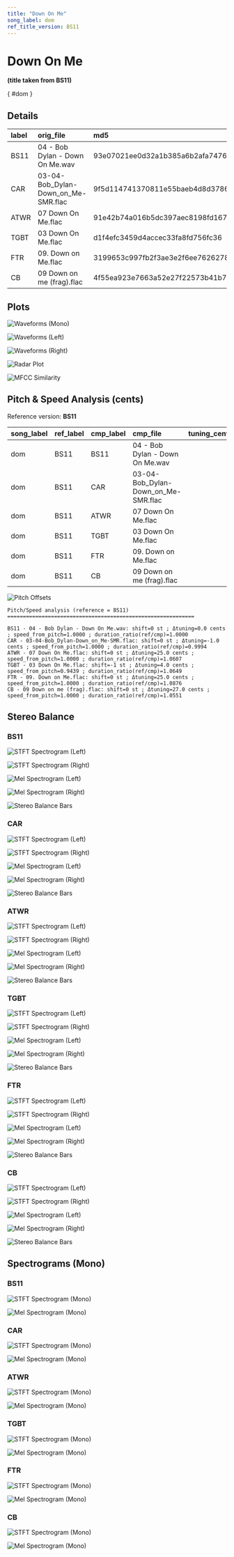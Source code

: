 ```yaml
---
title: "Down On Me"
song_label: dom
ref_title_version: BS11
---
```


# Down On Me

**(title taken from BS11)**

[](){ #dom }

## Details

| label   | orig_file                           | md5                              |   disc |   track |   duration_sec | duration_fmt   |   loudness |   loudness_left |   loudness_right |   loudness_balance |       rms |   rms_left |   rms_right |   rms_balance |   lr_corr |   spectral_centroid |
|:--------|:------------------------------------|:---------------------------------|-------:|--------:|---------------:|:---------------|-----------:|----------------:|-----------------:|-------------------:|----------:|-----------:|------------:|--------------:|----------:|--------------------:|
| BS11    | 04 - Bob Dylan - Down On Me.wav     | 93e07021ee0d32a1b385a6b2afa7476a |      3 |       4 |        42.88   | 00:42:880      |   -16.0982 |        -16.4592 |         -15.3141 |           -1.14513 | 0.135043  |  0.130576  |   0.146069  |    -0.0154925 |  0.901069 |             2451.63 |
| CAR     | 03-04-Bob_Dylan-Down_on_Me-SMR.flac | 9f5d114741370811e55baeb4d8d3786f |      3 |       4 |        42.9043 | 00:42:904      |   -16.1033 |        -16.4648 |         -15.3188 |           -1.14598 | 0.134968  |  0.130504  |   0.145987  |    -0.0154832 |  0.901069 |             2059.74 |
| ATWR    | 07 Down On Me.flac                  | 91e42b74a016b5dc397aec8198fd1673 |      1 |       7 |        40.4267 | 00:40:427      |   -26.5664 |        -22.6179 |         -20.6049 |           -2.01297 | 0.0406992 |  0.0678347 |   0.0814162 |    -0.0135815 | -0.428015 |             1791.68 |
| TGBT    | 03 Down On Me.flac                  | d1f4efc3459d4accec33fa8fd756fc36 |      1 |       3 |        40.2667 | 00:40:267      |   -25.8218 |        -19.1518 |         -24.9129 |            5.76109 | 0.0428919 |  0.0937208 |   0.0485585 |     0.0451623 | -0.427228 |             2180.7  |
| FTR     | 09. Down on Me.flac                 | 3199653c997fb2f3ae3e2f6ee7626278 |      1 |       9 |        39.4267 | 00:39:427      |   -27.1245 |        -23.1644 |         -21.1618 |           -2.00267 | 0.0388793 |  0.0648689 |   0.0776835 |    -0.0128146 | -0.427837 |             1853.94 |
| CB      | 09 Down on me (frag).flac           | 4f55ea923e7663a52e27f22573b41b70 |      1 |       9 |        40.64   | 00:40:640      |   -27.1186 |        -23.1706 |         -21.1545 |           -2.01607 | 0.0376918 |  0.0628765 |   0.0752617 |    -0.0123851 | -0.427781 |             2051.58 |

## Plots
![Waveforms (Mono)](../assets/songs/dom/dom-waveforms_Mono.png)

![Waveforms (Left)](../assets/songs/dom/dom-waveforms_L.png)

![Waveforms (Right)](../assets/songs/dom/dom-waveforms_R.png)

![Radar Plot](../assets/songs/dom/dom-radar_plot.png)

![MFCC Similarity](../assets/songs/dom/dom-similarity_matrix.png)

## Pitch & Speed Analysis (cents)

Reference version: **BS11**

| song_label   | ref_label   | cmp_label   | cmp_file                            |   tuning_cents_cmp |   tuning_cents_ref |   delta_tuning_cents |   semitone_shift_vs_ref |   chroma_similarity |   speed_factor_from_pitch |   duration_ratio_ref_over_cmp |
|:-------------|:------------|:------------|:------------------------------------|-------------------:|-------------------:|---------------------:|------------------------:|--------------------:|--------------------------:|------------------------------:|
| dom          | BS11        | BS11        | 04 - Bob Dylan - Down On Me.wav     |                -26 |                -26 |                    0 |                       0 |            1        |                  1        |                      1        |
| dom          | BS11        | CAR         | 03-04-Bob_Dylan-Down_on_Me-SMR.flac |                -27 |                -26 |                   -1 |                       0 |            0.999988 |                  1        |                      0.999433 |
| dom          | BS11        | ATWR        | 07 Down On Me.flac                  |                 -1 |                -26 |                   25 |                       0 |            0.967218 |                  1        |                      1.06069  |
| dom          | BS11        | TGBT        | 03 Down On Me.flac                  |                -22 |                -26 |                    4 |                      -1 |            0.979671 |                  0.943874 |                      1.0649   |
| dom          | BS11        | FTR         | 09. Down on Me.flac                 |                 -1 |                -26 |                   25 |                       0 |            0.965607 |                  1        |                      1.08759  |
| dom          | BS11        | CB          | 09 Down on me (frag).flac           |                  1 |                -26 |                   27 |                       0 |            0.967611 |                  1        |                      1.05512  |

![Pitch Offsets](../assets/songs/dom/dom-pitch_offsets.png)

````text
Pitch/Speed analysis (reference = BS11)
============================================================

BS11 - 04 - Bob Dylan - Down On Me.wav: shift=0 st ; Δtuning=0.0 cents ; speed_from_pitch=1.0000 ; duration_ratio(ref/cmp)=1.0000
CAR - 03-04-Bob_Dylan-Down_on_Me-SMR.flac: shift=0 st ; Δtuning=-1.0 cents ; speed_from_pitch=1.0000 ; duration_ratio(ref/cmp)=0.9994
ATWR - 07 Down On Me.flac: shift=0 st ; Δtuning=25.0 cents ; speed_from_pitch=1.0000 ; duration_ratio(ref/cmp)=1.0607
TGBT - 03 Down On Me.flac: shift=-1 st ; Δtuning=4.0 cents ; speed_from_pitch=0.9439 ; duration_ratio(ref/cmp)=1.0649
FTR - 09. Down on Me.flac: shift=0 st ; Δtuning=25.0 cents ; speed_from_pitch=1.0000 ; duration_ratio(ref/cmp)=1.0876
CB - 09 Down on me (frag).flac: shift=0 st ; Δtuning=27.0 cents ; speed_from_pitch=1.0000 ; duration_ratio(ref/cmp)=1.0551

````

## Stereo Balance

### BS11

![STFT Spectrogram (Left)](../assets/songs/dom/dom-BS11_spectrogram_L.png)

![STFT Spectrogram (Right)](../assets/songs/dom/dom-BS11_spectrogram_R.png)

![Mel Spectrogram (Left)](../assets/songs/dom/dom-BS11_melspec_L.png)

![Mel Spectrogram (Right)](../assets/songs/dom/dom-BS11_melspec_R.png)

![Stereo Balance Bars](../assets/songs/dom/dom-BS11_balance.png)

### CAR

![STFT Spectrogram (Left)](../assets/songs/dom/dom-CAR_spectrogram_L.png)

![STFT Spectrogram (Right)](../assets/songs/dom/dom-CAR_spectrogram_R.png)

![Mel Spectrogram (Left)](../assets/songs/dom/dom-CAR_melspec_L.png)

![Mel Spectrogram (Right)](../assets/songs/dom/dom-CAR_melspec_R.png)

![Stereo Balance Bars](../assets/songs/dom/dom-CAR_balance.png)

### ATWR

![STFT Spectrogram (Left)](../assets/songs/dom/dom-ATWR_spectrogram_L.png)

![STFT Spectrogram (Right)](../assets/songs/dom/dom-ATWR_spectrogram_R.png)

![Mel Spectrogram (Left)](../assets/songs/dom/dom-ATWR_melspec_L.png)

![Mel Spectrogram (Right)](../assets/songs/dom/dom-ATWR_melspec_R.png)

![Stereo Balance Bars](../assets/songs/dom/dom-ATWR_balance.png)

### TGBT

![STFT Spectrogram (Left)](../assets/songs/dom/dom-TGBT_spectrogram_L.png)

![STFT Spectrogram (Right)](../assets/songs/dom/dom-TGBT_spectrogram_R.png)

![Mel Spectrogram (Left)](../assets/songs/dom/dom-TGBT_melspec_L.png)

![Mel Spectrogram (Right)](../assets/songs/dom/dom-TGBT_melspec_R.png)

![Stereo Balance Bars](../assets/songs/dom/dom-TGBT_balance.png)

### FTR

![STFT Spectrogram (Left)](../assets/songs/dom/dom-FTR_spectrogram_L.png)

![STFT Spectrogram (Right)](../assets/songs/dom/dom-FTR_spectrogram_R.png)

![Mel Spectrogram (Left)](../assets/songs/dom/dom-FTR_melspec_L.png)

![Mel Spectrogram (Right)](../assets/songs/dom/dom-FTR_melspec_R.png)

![Stereo Balance Bars](../assets/songs/dom/dom-FTR_balance.png)

### CB

![STFT Spectrogram (Left)](../assets/songs/dom/dom-CB_spectrogram_L.png)

![STFT Spectrogram (Right)](../assets/songs/dom/dom-CB_spectrogram_R.png)

![Mel Spectrogram (Left)](../assets/songs/dom/dom-CB_melspec_L.png)

![Mel Spectrogram (Right)](../assets/songs/dom/dom-CB_melspec_R.png)

![Stereo Balance Bars](../assets/songs/dom/dom-CB_balance.png)

## Spectrograms (Mono)

### BS11

![STFT Spectrogram (Mono)](../assets/songs/dom/dom-BS11_spectrogram_Mono.png)

![Mel Spectrogram (Mono)](../assets/songs/dom/dom-BS11_melspec_Mono.png)

### CAR

![STFT Spectrogram (Mono)](../assets/songs/dom/dom-CAR_spectrogram_Mono.png)

![Mel Spectrogram (Mono)](../assets/songs/dom/dom-CAR_melspec_Mono.png)

### ATWR

![STFT Spectrogram (Mono)](../assets/songs/dom/dom-ATWR_spectrogram_Mono.png)

![Mel Spectrogram (Mono)](../assets/songs/dom/dom-ATWR_melspec_Mono.png)

### TGBT

![STFT Spectrogram (Mono)](../assets/songs/dom/dom-TGBT_spectrogram_Mono.png)

![Mel Spectrogram (Mono)](../assets/songs/dom/dom-TGBT_melspec_Mono.png)

### FTR

![STFT Spectrogram (Mono)](../assets/songs/dom/dom-FTR_spectrogram_Mono.png)

![Mel Spectrogram (Mono)](../assets/songs/dom/dom-FTR_melspec_Mono.png)

### CB

![STFT Spectrogram (Mono)](../assets/songs/dom/dom-CB_spectrogram_Mono.png)

![Mel Spectrogram (Mono)](../assets/songs/dom/dom-CB_melspec_Mono.png)

